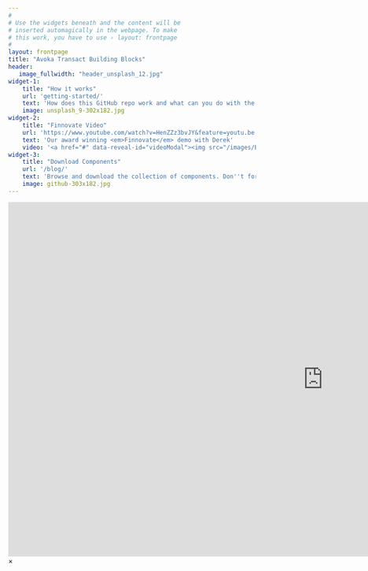 ```yaml
---
#
# Use the widgets beneath and the content will be
# inserted automagically in the webpage. To make
# this work, you have to use › layout: frontpage
# 
layout: frontpage
title: "Avoka Transact Building Blocks"
header:
   image_fullwidth: "header_unsplash_12.jpg"
widget-1:
    title: "How it works"
    url: 'getting-started/'
    text: 'How does this GitHub repo work and what can you do with the components on it.'
    image: unsplash_9-302x182.jpg
widget-2:
    title: "Finnovate Video"
    url: 'https://www.youtube.com/watch?v=HenZZz3bvJY&feature=youtu.be'
    text: 'Our award winning <em>Finnovate</em> demo with Derek'
    video: '<a href="#" data-reveal-id="videoModal"><img src="/images/BestofAward.png" width="302" height="182" alt=""></a>'
widget-3:
    title: "Download Components"
    url: '/blog/'
    text: 'Browse and download the collection of components. Don''t forget to contribute and give back to this community.'
    image: github-303x182.jpg
---
```



<div id="videoModal" class="reveal-modal large" data-reveal="">
  <div class="flex-video widescreen vimeo" style="display: block;">
      <iframe width="1280" height="720" src="https://www.youtube.com/embed/HenZZz3bvJY" frameborder="0" allowfullscreen></iframe>
  </div>
  <a class="close-reveal-modal">&#215;</a>
</div>